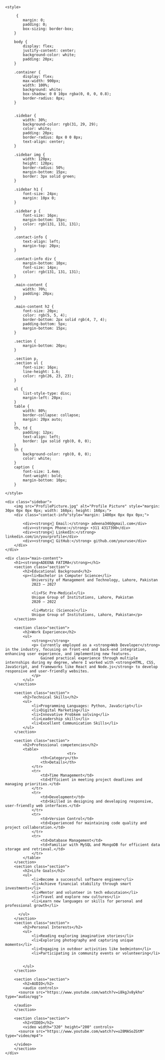 <!DOCTYPE html>
<html lang="en">
<head>
    <meta charset="UTF-8">
    <meta name="viewport" content="width=device-width, initial-scale=1.0">
    
    <style>

         {
            margin: 0;
            padding: 0;
            box-sizing: border-box;
        }

        body {
            display: flex;
            justify-content: center;
            background-color: white;
            padding: 20px;
        }

        .container {
            display: flex;
            max-width: 900px;
            width: 100%;
            background: white;
            box-shadow: 0 0 10px rgba(0, 0, 0, 0.8);
            border-radius: 8px;
        }


        .sidebar {
            width: 30%;
            background-color: rgb(31, 29, 29);
            color: white;
            padding: 20px;
            border-radius: 8px 0 0 8px;
            text-align: center;
        }

        .sidebar img {
            width: 120px;
            height: 120px;
            border-radius: 50%;
            margin-bottom: 15px;
            border: 3px solid green;
        }

        .sidebar h1 {
            font-size: 24px;
            margin: 10px 0;
        }

        .sidebar p {
            font-size: 16px;
            margin-bottom: 15px;
            color: rgb(131, 131, 131);
        }

        .contact-info {
            text-align: left;
            margin-top: 20px;
        }

        .contact-info div {
            margin-bottom: 10px;
            font-size: 14px;
            color: rgb(131, 131, 131);
        }

        .main-content {
            width: 70%;
            padding: 20px;
        }

        .main-content h2 {
            font-size: 20px;
            color: rgb(5, 5, 4);
            border-bottom: 2px solid rgb(4, 7, 4);
            padding-bottom: 5px;
            margin-bottom: 15px;
        }

        .section {
            margin-bottom: 20px;
        }

        .section p,
        .section ul {
            font-size: 16px;
            line-height: 1.6;
            color: rgb(26, 23, 23);
        }

        ul {
            list-style-type: disc;
            margin-left: 20px;
        }
        table {
            width: 80%;
            border-collapse: collapse;
            margin: 20px auto;
        }
        th, td {
            padding: 12px;
            text-align: left;
            border: 1px solid rgb(0, 0, 0);
        }
        th {
            background-color: rgb(0, 0, 0);
            color: white;
        }
        caption {
            font-size: 1.4em;
            font-weight: bold;
            margin-bottom: 10px;
        }

    </style>
</head>
<body>

<div class="container">

    <div class="sidebar">
        <img src="ProfilePicture.jpg" alt="Profile Picture" style="margin: 30px 0px 0px 0px; width: 160px; height: 160px;">
        <div class="contact-info"style="margin: 1400px 0px 0px 0px;">
          
            <div><strong>📧 Email:</strong> adeena346@gmail.com</div>
            <div><strong>📞 Phone:</strong> +311 4317390</div>
            <div><strong>🔗 LinkedIn:</strong> linkedin.com/in/yourprofile</div>
            <div><strong>🐙 GitHub:</strong> github.com/youruse</div>
        </div>
    </div>

    <div class="main-content">
        <h1><strong>ADEENA FATIMA</strong></h1>
        <section class="section">
            <h2>Educational Background</h2>
            <p><li>Bachelor in Computer Science</li>
                University of Management and Technology, Lahore, Pakistan
                2023 – 2027
                
                <li>FSc Pre-Medical</li>
                Unique Group of Institutions, Lahore, Pakistan
                2020 – 2022
                
                <li>Matric (Science)</li>
                Unique Group of Institutions, Lahore, Pakistan</p>
        </section>

        <section class="section">
            <h2>Work Experience</h2>
            <ul>
                <strong></strong> 
                <p> Currently employed as a <strong>Web Developer</strong> in the industry, focusing on front-end and back-end integration, enhancing user experience, and implementing new features.
                    Gained practical experience through multiple internships during my degree, where I worked with <strong>HTML, CSS, JavaScript, and frameworks like React and Node.js</strong> to develop responsive and user-friendly websites.
                </p>
            </ul>
        </section>

        <section class="section">
            <h2>Technical Skills</h2>
            <ul>
                <li>Programming Languages: Python, JavaScript</li>
                <li>Digital Marketing</li>
                <li>Innovative Probkem solving</li>
                <li>Leadership skills</li>
                <li>Excellent Communication Skills</li>
            </ul>
        </section>

        <section class="section">
            <h2>Professional competencies</h2>
            <table>
                                <tr>
                    <th>Category</th>
                    <th>Details</th>
                </tr>
                <tr>
                    <td>Time Management</td>
                    <td>Efficient in meeting project deadlines and managing priorities.</td>
                </tr>
                <tr>
                    <td>Development</td>
                    <td>Skilled in designing and developing responsive, user-friendly web interfaces.</td>
                </tr>
                <tr>
                    <td>Version Control</td>
                    <td>Experienced for maintaining code quality and project collaboration.</td>
                </tr>
                <tr>
                    <td>Database Management</td>
                    <td>Familiar with MySQL and MongoDB for efficient data storage and retrieval.</td>
                </tr>
            </table>
        </section>
        <section class="section">
            <h2>Life Goals</h2>
            <ul>
                <li>Become a successful software engineer</li>
                <li>Achieve financial stability through smart investments</li>
                <li>Mentor and volunteer in tech educutaion</li>
                <li>Travel and explore new cultures</li>
                <li>Learn new languages or skills for personal and professional growth</li>

          </ul>
        </section>
        <section class="section">
            <h2>Personal Interests</h2>
            <ul>
                <li>Reading exploring imaginative stories</li>
                <li>Exploring photography and capturing unique moments</li>
                <li>Engaging in outdoor activities like bedminton</li>
                <li>Participating in community events or volunteering</li>


            </ul>
        </section>

        <section class="section">
            <h2>AUDIO</h2>
            <audio controls>
          <source src="https://www.youtube.com/watch?v=i8kgJv8ykho" type="audio/ogg">
         
        </audio>
        </section>
    
        <section class="section">
            <h2>VIDEO</h2>
            <video width="320" height="200" controls>
          <source src="https://www.youtube.com/watch?v=u28MASoZGtM" type="video/mp4">
          
        </video>
        </section>
    </div>
</div>

</body>
</html>

